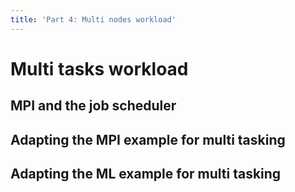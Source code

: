 ```yaml
---
title: 'Part 4: Multi nodes workload'
---
```


# Multi tasks workload

## MPI and the job scheduler

## Adapting the MPI example for multi tasking

## Adapting the ML example for multi tasking
